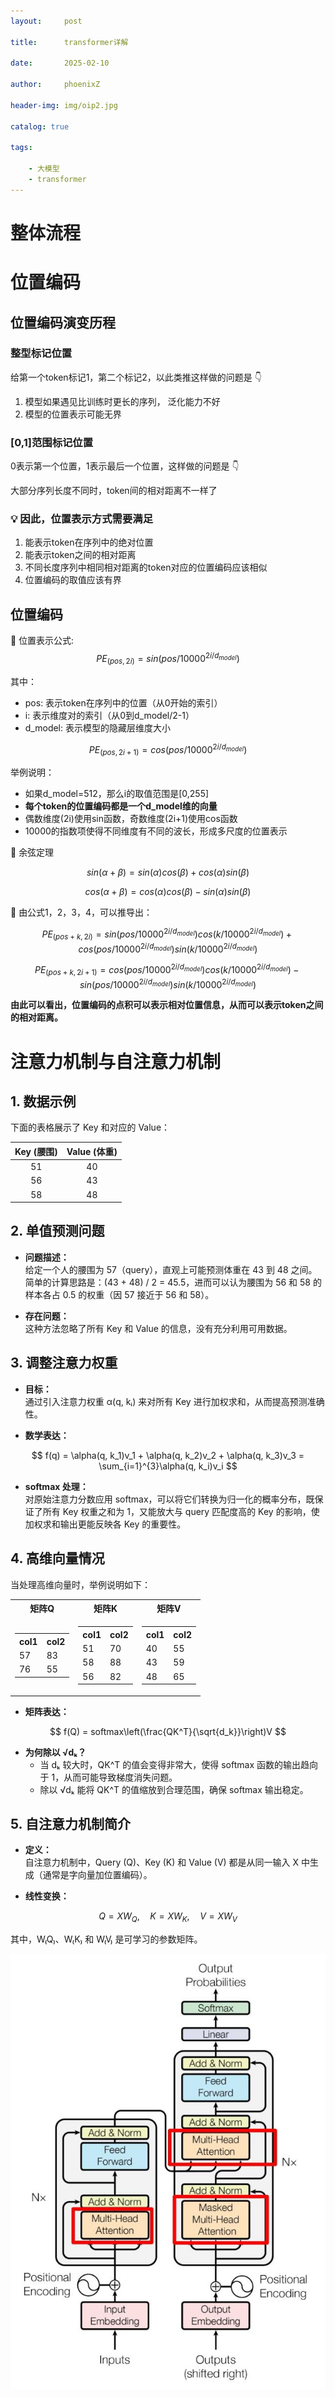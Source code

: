 ```yaml
---
layout:     post

title:      transformer详解

date:       2025-02-10

author:     phoenixZ

header-img: img/oip2.jpg

catalog: true

tags:

    - 大模型
    - transformer
---
```


# 整体流程

# 位置编码

## 位置编码演变历程

### 整型标记位置

给第一个token标记1，第二个标记2，以此类推这样做的问题是 👇

1. 模型如果遇见比训练时更长的序列， 泛化能力不好
2. 模型的位置表示可能无界

### [0,1]范围标记位置

0表示第一个位置，1表示最后一个位置，这样做的问题是 👇

大部分序列长度不同时，token间的相对距离不一样了

### 💡 因此，位置表示方式需要满足

1. 能表示token在序列中的绝对位置
2. 能表示token之间的相对距离
3. 不同长度序列中相同相对距离的token对应的位置编码应该相似
4. 位置编码的取值应该有界

## 位置编码

🍎 位置表示公式:
$$
PE_{(pos,2i)} = sin(pos/10000^{2i/d_{model}})     \tag{1}
$$

其中：

- pos: 表示token在序列中的位置（从0开始的索引）
- i: 表示维度对的索引（从0到d_model/2-1）
- d_model: 表示模型的隐藏层维度大小

$$
PE_{(pos,2i+1)} = cos(pos/10000^{2i/d_{model}})   \tag{2}
$$

举例说明：

- 如果d_model=512，那么i的取值范围是[0,255]
- **每个token的位置编码都是一个d_model维的向量**
- 偶数维度(2i)使用sin函数，奇数维度(2i+1)使用cos函数
- 10000的指数项使得不同维度有不同的波长，形成多尺度的位置表示

🍊 余弦定理

$$
sin(α+β) = sin(α)cos(β) + cos(α)sin(β)     \tag{3}
$$

$$
cos(α+β) = cos(α)cos(β) - sin(α)sin(β)     \tag{4}
$$

🍌 由公式1，2，3，4，可以推导出：

$$
PE_{(pos+k,2i)} = sin(pos/10000^{2i/d_{model}})cos(k/10000^{2i/d_{model}}) + cos(pos/10000^{2i/d_{model}})sin(k/10000^{2i/d_{model}})
$$

$$
PE_{(pos+k,2i+1)} = cos(pos/10000^{2i/d_{model}})cos(k/10000^{2i/d_{model}}) - sin(pos/10000^{2i/d_{model}})sin(k/10000^{2i/d_{model}})
$$

**由此可以看出，位置编码的点积可以表示相对位置信息，从而可以表示token之间的相对距离。**

# 注意力机制与自注意力机制

## 1. 数据示例

下面的表格展示了 Key 和对应的 Value：

| Key (腰围) | Value (体重) |
|:----------:|:------------:|
| 51         | 40           |
| 56         | 43           |
| 58         | 48           |

## 2. 单值预测问题

- **问题描述：**  
  给定一个人的腰围为 57（query），直观上可能预测体重在 43 到 48 之间。简单的计算思路是：(43 + 48) / 2 = 45.5，进而可以认为腰围为 56 和 58 的样本各占 0.5 的权重（因 57 接近于 56 和 58）。

- **存在问题：**  
  这种方法忽略了所有 Key 和 Value 的信息，没有充分利用可用数据。

## 3. 调整注意力权重

- **目标：**  
  通过引入注意力权重 α(q, kᵢ) 来对所有 Key 进行加权求和，从而提高预测准确性。

- **数学表达：**

$$
f(q) = \alpha(q, k_1)v_1 + \alpha(q, k_2)v_2 + \alpha(q, k_3)v_3 = \sum_{i=1}^{3}\alpha(q, k_i)v_i
$$

- **softmax 处理：**  
  对原始注意力分数应用 softmax，可以将它们转换为归一化的概率分布，既保证了所有 Key 权重之和为 1，又能放大与 query 匹配度高的 Key 的影响，使加权求和输出更能反映各 Key 的重要性。

## 4. 高维向量情况

当处理高维向量时，举例说明如下：

<div align="center">
  <table>
    <tr>
      <th>矩阵Q</th>
      <th>矩阵K</th>
      <th>矩阵V</th>
    </tr>
    <tr>
      <td>
        <table>
          <tr>
            <th>col1</th>
            <th>col2</th>
          </tr>
          <tr>
            <td>57</td>
            <td>83</td>
          </tr>
          <tr>
            <td>76</td>
            <td>55</td>
          </tr>
        </table>
      </td>
      <td>
        <table>
          <tr>
            <th>col1</th>
            <th>col2</th>
          </tr>
          <tr>
            <td>51</td>
            <td>70</td>
          </tr>
          <tr>
            <td>58</td>
            <td>88</td>
          </tr>
          <tr>
            <td>56</td>
            <td>82</td>
          </tr>
        </table>
      </td>
      <td>
        <table>
          <tr>
            <th>col1</th>
            <th>col2</th>
          </tr>
          <tr>
            <td>40</td>
            <td>55</td>
          </tr>
          <tr>
            <td>43</td>
            <td>59</td>
          </tr>
          <tr>
            <td>48</td>
            <td>65</td>
          </tr>
        </table>
      </td>
    </tr>
  </table>
</div>

- **矩阵表达：**

$$
f(Q) = softmax\left(\frac{QK^T}{\sqrt{d_k}}\right)V
$$

- **为何除以 √dₖ？**
  - 当 dₖ 较大时，QK^T 的值会变得非常大，使得 softmax 函数的输出趋向于 1，从而可能导致梯度消失问题。
  - 除以 √dₖ 能将 QK^T 的值缩放到合理范围，确保 softmax 输出稳定。

## 5. 自注意力机制简介

- **定义：**  
  自注意力机制中，Query (Q)、Key (K) 和 Value (V) 都是从同一输入 X 中生成（通常是字向量加位置编码）。

- **线性变换：**

$$
Q = XW_Q,\quad K = XW_K,\quad V = XW_V
$$

其中，W₍Q₎、W₍K₎ 和 W₍V₎ 是可学习的参数矩阵。




![自注意力机制](./../../img//self_attention.png)


